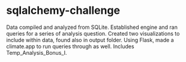 # sqlalchemy-challenge
Data compiled and analyzed from SQLite. Established engine and ran queries for a series of analysis question. Created two visualizations to include within data, found also in output folder. Using Flask, made a climate.app to run queries through as well. Includes Temp_Analysis_Bonus_I.
